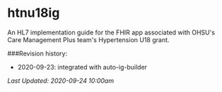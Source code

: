 # htnu18ig
An HL7 implementation guide for the FHIR app associated with OHSU's Care Management Plus team's Hypertension U18 grant.

###Revision history:
* 2020-09-23: integrated with auto-ig-builder

_Last Updated: 2020-09-24 10:00am_